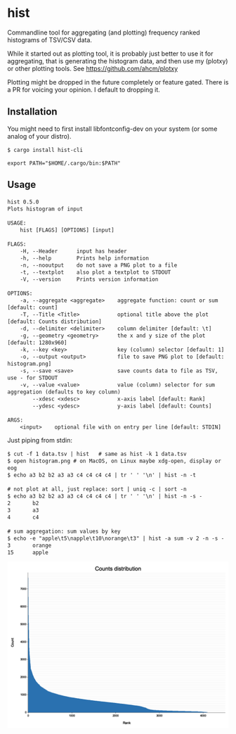 # hist
Commandline tool for aggregating (and plotting) frequency ranked histograms of TSV/CSV data.

While it started out as plotting tool, it is probably just better to use it for aggregating,
that is generating the histogram data, and then use my (plotxy) or other plotting tools.
See https://github.com/ahcm/plotxy

Plotting might be dropped in the future completely or feature gated.
There is a PR for voicing your opinion. I default to dropping it.

## Installation
You might need to first install libfontconfig-dev on your system (or some analog of your distro).
```
$ cargo install hist-cli
```
```
export PATH="$HOME/.cargo/bin:$PATH"
```

## Usage
```
hist 0.5.0
Plots histogram of input

USAGE:
    hist [FLAGS] [OPTIONS] [input]

FLAGS:
    -H, --Header      input has header
    -h, --help        Prints help information
    -n, --nooutput    do not save a PNG plot to a file
    -t, --textplot    also plot a textplot to STDOUT
    -V, --version     Prints version information

OPTIONS:
    -a, --aggregate <aggregate>    aggregate function: count or sum [default: count]
    -T, --Title <Title>            optional title above the plot [default: Counts distribution]
    -d, --delimiter <delimiter>    column delimiter [default: \t]
    -g, --geometry <geometry>      the x and y size of the plot [default: 1280x960]
    -k, --key <key>                key (column) selector [default: 1]
    -o, --output <output>          file to save PNG plot to [default: histogram.png]
    -s, --save <save>              save counts data to file as TSV, use - for STDOUT
    -v, --value <value>            value (column) selector for sum aggregation (defaults to key column)
        --xdesc <xdesc>            x-axis label [default: Rank]
        --ydesc <ydesc>            y-axis label [default: Counts]

ARGS:
    <input>    optional file with on entry per line [default: STDIN]
```

Just piping from stdin:
```
$ cut -f 1 data.tsv | hist   # same as hist -k 1 data.tsv
$ open histogram.png # on MacOS, on Linux maybe xdg-open, display or eog
$ echo a3 b2 b2 a3 a3 c4 c4 c4 c4 | tr ' ' '\n' | hist -n -t

# not plot at all, just replace: sort | uniq -c | sort -n
$ echo a3 b2 b2 a3 a3 c4 c4 c4 c4 | tr ' ' '\n' | hist -n -s -
2       b2
3       a3
4       c4

# sum aggregation: sum values by key
$ echo -e "apple\t5\napple\t10\norange\t3" | hist -a sum -v 2 -n -s -
3       orange
15      apple
```


![histogram](https://raw.githubusercontent.com/ahcm/hist-cli/main/doc/histogram.png)

